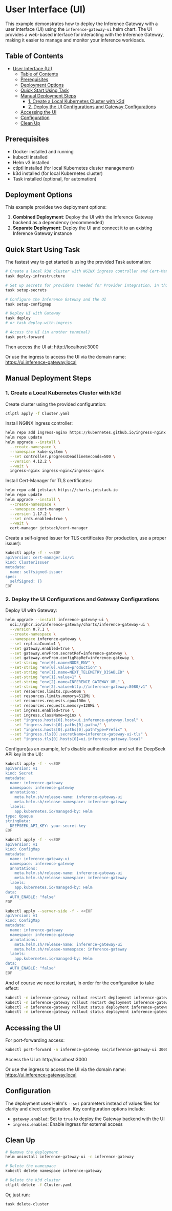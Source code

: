 # User Interface (UI)

This example demonstrates how to deploy the Inference Gateway with a user interface (UI) using the `inference-gateway-ui` helm chart. The UI provides a web-based interface for interacting with the Inference Gateway, making it easier to manage and monitor your inference workloads.

## Table of Contents

- [User Interface (UI)](#user-interface-ui)
  - [Table of Contents](#table-of-contents)
  - [Prerequisites](#prerequisites)
  - [Deployment Options](#deployment-options)
  - [Quick Start Using Task](#quick-start-using-task)
  - [Manual Deployment Steps](#manual-deployment-steps)
    - [1. Create a Local Kubernetes Cluster with k3d](#1-create-a-local-kubernetes-cluster-with-k3d)
    - [2. Deploy the UI Configurations and Gateway Configurations](#2-deploy-the-ui-configurations-and-gateway-configurations)
  - [Accessing the UI](#accessing-the-ui)
  - [Configuration](#configuration)
  - [Clean Up](#clean-up)

## Prerequisites

- Docker installed and running
- kubectl installed
- Helm v3 installed
- ctlptl installed (for local Kubernetes cluster management)
- k3d installed (for local Kubernetes cluster)
- Task installed (optional, for automation)

## Deployment Options

This example provides two deployment options:

1. **Combined Deployment**: Deploy the UI with the Inference Gateway backend as a dependency (recommended)
2. **Separate Deployment**: Deploy the UI and connect it to an existing Inference Gateway instance

## Quick Start Using Task

The fastest way to get started is using the provided Task automation:

```bash
# Create a local k3d cluster with NGINX ingress controller and Cert-Manager
task deploy-infrastructure

# Set up secrets for providers (needed for Provider integration, in this case we will use DeepSeek)
task setup-secrets

# Configure the Inference Gateway and the UI
task setup-configmap

# Deploy UI with Gateway
task deploy
# or task deploy-with-ingress

# Access the UI (in another terminal)
task port-forward
```

Then access the UI at:
http://localhost:3000

Or use the ingress to access the UI via the domain name:
https://ui.inference-gateway.local

## Manual Deployment Steps

### 1. Create a Local Kubernetes Cluster with k3d

Create cluster using the provided configuration:

```bash
ctlptl apply -f Cluster.yaml
```

Install NGINX ingress controller:

```bash
helm repo add ingress-nginx https://kubernetes.github.io/ingress-nginx
helm repo update
helm upgrade --install \
  --create-namespace \
  --namespace kube-system \
  --set controller.progressDeadlineSeconds=500 \
  --version 4.12.2 \
  --wait \
  ingress-nginx ingress-nginx/ingress-nginx
```

Install Cert-Manager for TLS certificates:

```bash
helm repo add jetstack https://charts.jetstack.io
helm repo update
helm upgrade --install \
  --create-namespace \
  --namespace cert-manager \
  --version 1.17.2 \
  --set crds.enabled=true \
  --wait \
  cert-manager jetstack/cert-manager
```

Create a self-signed issuer for TLS certificates (for production, use a proper issuer):

```bash
kubectl apply -f - <<EOF
apiVersion: cert-manager.io/v1
kind: ClusterIssuer
metadata:
  name: selfsigned-issuer
spec:
  selfSigned: {}
EOF
```

### 2. Deploy the UI Configurations and Gateway Configurations

Deploy UI with Gateway:

```bash
helm upgrade --install inference-gateway-ui \
  oci://ghcr.io/inference-gateway/charts/inference-gateway-ui \
  --version 0.7.1 \
  --create-namespace \
  --namespace inference-gateway \
  --set replicaCount=1 \
  --set gateway.enabled=true \
  --set gateway.envFrom.secretRef=inference-gateway \
  --set gateway.envFrom.configMapRef=inference-gateway \
  --set-string "env[0].name=NODE_ENV" \
  --set-string "env[0].value=production" \
  --set-string "env[1].name=NEXT_TELEMETRY_DISABLED" \
  --set-string "env[1].value=1" \
  --set-string "env[2].name=INFERENCE_GATEWAY_URL" \
  --set-string "env[2].value=http://inference-gateway:8080/v1" \
  --set resources.limits.cpu=500m \
  --set resources.limits.memory=512Mi \
  --set resources.requests.cpu=100m \
  --set resources.requests.memory=128Mi \
  --set ingress.enabled=true \
  --set ingress.className=nginx \
  --set "ingress.hosts[0].host=ui.inference-gateway.local" \
  --set "ingress.hosts[0].paths[0].path=/" \
  --set "ingress.hosts[0].paths[0].pathType=Prefix" \
  --set "ingress.tls[0].secretName=inference-gateway-ui-tls" \
  --set "ingress.tls[0].hosts[0]=ui.inference-gateway.local"
```

Configure(as an example, let's disable authentication and set the DeepSeek API key in the UI):

```bash
kubectl apply -f - <<EOF
apiVersion: v1
kind: Secret
metadata:
  name: inference-gateway
  namespace: inference-gateway
  annotations:
    meta.helm.sh/release-name: inference-gateway-ui
    meta.helm.sh/release-namespace: inference-gateway
  labels:
    app.kubernetes.io/managed-by: Helm
type: Opaque
stringData:
  DEEPSEEK_API_KEY: your-secret-key
EOF
```

```bash
kubectl apply -f - <<EOF
apiVersion: v1
kind: ConfigMap
metadata:
  name: inference-gateway-ui
  namespace: inference-gateway
  annotations:
    meta.helm.sh/release-name: inference-gateway-ui
    meta.helm.sh/release-namespace: inference-gateway
  labels:
    app.kubernetes.io/managed-by: Helm
data:
  AUTH_ENABLE: "false"
EOF
```

```bash
kubectl apply --server-side -f - <<EOF
apiVersion: v1
kind: ConfigMap
metadata:
  name: inference-gateway
  namespace: inference-gateway
  annotations:
    meta.helm.sh/release-name: inference-gateway-ui
    meta.helm.sh/release-namespace: inference-gateway
  labels:
    app.kubernetes.io/managed-by: Helm
data:
  AUTH_ENABLE: "false"
EOF
```

And of course we need to restart, in order for the configuration to take effect:

```bash
kubectl -n inference-gateway rollout restart deployment inference-gateway
kubectl -n inference-gateway rollout restart deployment inference-gateway-ui
kubectl -n inference-gateway rollout status deployment inference-gateway
kubectl -n inference-gateway rollout status deployment inference-gateway-ui
```

## Accessing the UI

For port-forwarding access:

```bash
kubectl port-forward -n inference-gateway svc/inference-gateway-ui 3000:3000 --address 0.0.0.0
```

Access the UI at:
http://localhost:3000

Or use the ingress to access the UI via the domain name:
https://ui.inference-gateway.local

## Configuration

The deployment uses Helm's `--set` parameters instead of values files for clarity and direct configuration. Key configuration options include:

- `gateway.enabled`: Set to `true` to deploy the Gateway backend with the UI
- `ingress.enabled`: Enable ingress for external access

## Clean Up

```bash
# Remove the deployment
helm uninstall inference-gateway-ui -n inference-gateway

# Delete the namespace
kubectl delete namespace inference-gateway

# Delete the k3d cluster
ctlptl delete -f Cluster.yaml
```

Or, just run:

```bash
task delete-cluster
```
